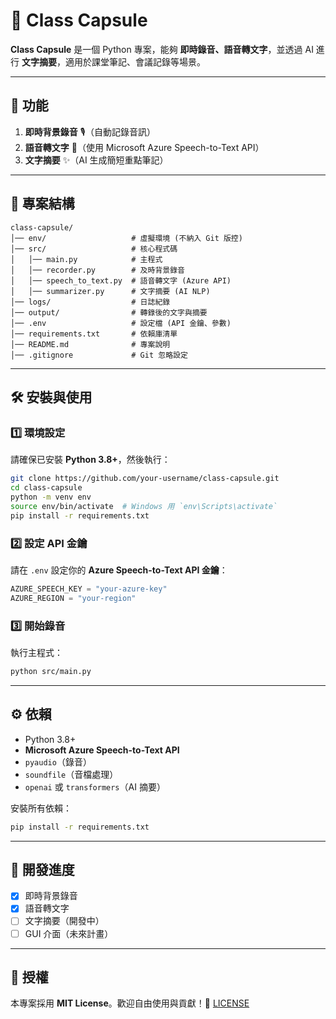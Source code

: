 # 🎤 Class Capsule

**Class Capsule** 是一個 Python 專案，能夠 **即時錄音、語音轉文字**，並透過 AI 進行 **文字摘要**，適用於課堂筆記、會議記錄等場景。

---

## 🚀 功能
1. **即時背景錄音** 🎙️（自動記錄音訊）
2. **語音轉文字** 📝（使用 Microsoft Azure Speech-to-Text API）
3. **文字摘要** ✨（AI 生成簡短重點筆記）

---

## 📂 專案結構
```
class-capsule/
│── env/                   # 虛擬環境 (不納入 Git 版控)
│── src/                   # 核心程式碼
│   │── main.py            # 主程式
│   │── recorder.py        # 及時背景錄音
│   │── speech_to_text.py  # 語音轉文字 (Azure API)
│   │── summarizer.py      # 文字摘要 (AI NLP)
│── logs/                  # 日誌紀錄
│── output/                # 轉錄後的文字與摘要
│── .env                   # 設定檔 (API 金鑰、參數)
│── requirements.txt       # 依賴庫清單
│── README.md              # 專案說明
│── .gitignore             # Git 忽略設定
```

---

## 🛠️ 安裝與使用

### 1️⃣ **環境設定**
請確保已安裝 **Python 3.8+**，然後執行：
```sh
git clone https://github.com/your-username/class-capsule.git
cd class-capsule
python -m venv env
source env/bin/activate  # Windows 用 `env\Scripts\activate`
pip install -r requirements.txt
```

### 2️⃣ **設定 API 金鑰**
請在 `.env` 設定你的 **Azure Speech-to-Text API 金鑰**：
```python
AZURE_SPEECH_KEY = "your-azure-key"
AZURE_REGION = "your-region"
```

### 3️⃣ **開始錄音**
執行主程式：
```sh
python src/main.py
```

---

## ⚙️ 依賴
- Python 3.8+
- **Microsoft Azure Speech-to-Text API**
- `pyaudio`（錄音）
- `soundfile`（音檔處理）
- `openai` 或 `transformers`（AI 摘要）

安裝所有依賴：
```sh
pip install -r requirements.txt
```

---

## 📝 開發進度
- [x] 即時背景錄音
- [x] 語音轉文字
- [ ] 文字摘要（開發中）
- [ ] GUI 介面（未來計畫）

---

## 📜 授權
本專案採用 **MIT License**。歡迎自由使用與貢獻！🚀
[LICENSE](LICENSE)
